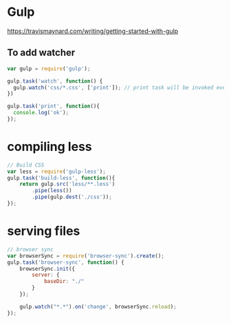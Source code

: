 # Gulp

https://travismaynard.com/writing/getting-started-with-gulp 

## To add watcher
``` javascript
var gulp = require('gulp');

gulp.task('watch', function() {
  gulp.watch('css/*.css', ['print']); // print task will be invoked every time a file changes in the css folder
})

gulp.task('print', function(){
  console.log('ok');
});
```

# compiling less 
``` javascript
// Build CSS
var less = require('gulp-less');
gulp.task('build-less', function(){
    return gulp.src('less/**.less')
        .pipe(less())
        .pipe(gulp.dest('./css'));
});
```

# serving files 
``` javascript
// browser sync
var browserSync = require('browser-sync').create();
gulp.task('browser-sync', function() {
    browserSync.init({
        server: {
            baseDir: "./"
        }
    });

    gulp.watch("*.*").on('change', browserSync.reload);
});
```
